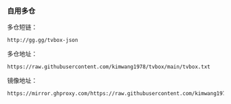 ### 自用多仓

多仓短链：
```
http://gg.gg/tvbox-json
```
多仓地址：
```
https://raw.githubusercontent.com/kimwang1978/tvbox/main/tvbox.txt
```
镜像地址：
```
https://mirror.ghproxy.com/https://raw.githubusercontent.com/kimwang1978/tvbox/main/tvbox.txt
```

